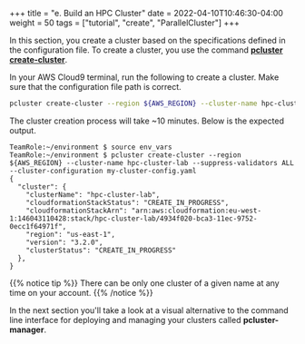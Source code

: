 +++
title = "e. Build an HPC Cluster"
date = 2022-04-10T10:46:30-04:00
weight = 50
tags = ["tutorial", "create", "ParallelCluster"]
+++

In this section, you create a cluster based on the specifications defined in the configuration file. To create a cluster, you use the command **[pcluster create-cluster](https://docs.aws.amazon.com/parallelcluster/latest/ug/pcluster.create-cluster-v3.html)**.

In your AWS Cloud9 terminal, run the following to create a cluster. Make sure that the configuration file path is correct.

```bash
pcluster create-cluster --region ${AWS_REGION} --cluster-name hpc-cluster-lab --suppress-validators ALL --cluster-configuration my-cluster-config.yaml
```

The cluster creation process will take ~10 minutes. Below is the expected output.

```console
TeamRole:~/environment $ source env_vars
TeamRole:~/environment $ pcluster create-cluster --region ${AWS_REGION} --cluster-name hpc-cluster-lab --suppress-validators ALL --cluster-configuration my-cluster-config.yaml
{
  "cluster": {
    "clusterName": "hpc-cluster-lab",
    "cloudformationStackStatus": "CREATE_IN_PROGRESS",
    "cloudformationStackArn": "arn:aws:cloudformation:eu-west-1:146043110428:stack/hpc-cluster-lab/4934f020-bca3-11ec-9752-0ecc1f64971f",
    "region": "us-east-1",
    "version": "3.2.0",
    "clusterStatus": "CREATE_IN_PROGRESS"
  },
}
```

{{% notice tip %}}
There can be only one cluster of a given name at any time on your account.
{{% /notice %}}

In the next section you'll take a look at a visual alternative to the command line interface for deploying and managing your clusters called **pcluster-manager**.
